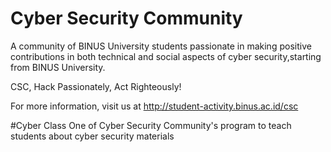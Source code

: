 # Cyber Security Community
A community of BINUS University students passionate in making positive contributions in both technical and social aspects of cyber security,starting from BINUS University.

CSC, Hack Passionately, Act Righteously!

For more information, visit us at http://student-activity.binus.ac.id/csc

#Cyber Class
One of Cyber Security Community's program to teach students about cyber security materials
